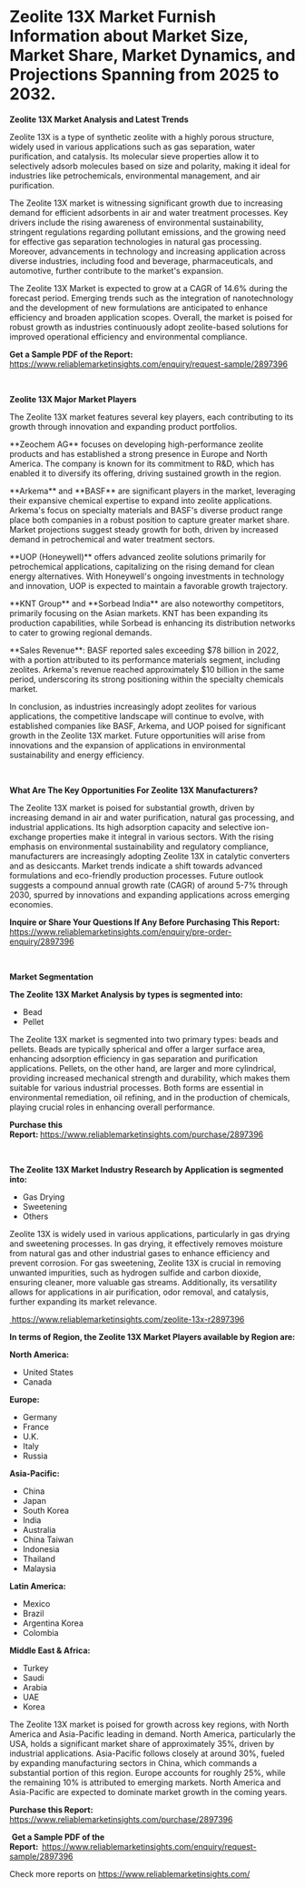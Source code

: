 <p><h1>Zeolite 13X Market Furnish Information about Market Size, Market Share, Market Dynamics, and Projections Spanning from 2025 to 2032.</h1></p><p><strong>Zeolite 13X Market Analysis and Latest Trends</strong></p>
<p><p>Zeolite 13X is a type of synthetic zeolite with a highly porous structure, widely used in various applications such as gas separation, water purification, and catalysis. Its molecular sieve properties allow it to selectively adsorb molecules based on size and polarity, making it ideal for industries like petrochemicals, environmental management, and air purification.</p><p>The Zeolite 13X market is witnessing significant growth due to increasing demand for efficient adsorbents in air and water treatment processes. Key drivers include the rising awareness of environmental sustainability, stringent regulations regarding pollutant emissions, and the growing need for effective gas separation technologies in natural gas processing. Moreover, advancements in technology and increasing application across diverse industries, including food and beverage, pharmaceuticals, and automotive, further contribute to the market's expansion.</p><p>The Zeolite 13X Market is expected to grow at a CAGR of 14.6% during the forecast period. Emerging trends such as the integration of nanotechnology and the development of new formulations are anticipated to enhance efficiency and broaden application scopes. Overall, the market is poised for robust growth as industries continuously adopt zeolite-based solutions for improved operational efficiency and environmental compliance.</p></p>
<p><strong>Get a Sample PDF of the Report:&nbsp;</strong> <a href="https://www.reliablemarketinsights.com/enquiry/request-sample/2897396?utm_campaign=2632&utm_medium=2&utm_source=Github&utm_content=ia&utm_term=15032025&utm_id=zeolite-13x">https://www.reliablemarketinsights.com/enquiry/request-sample/2897396</a></p>
<p>&nbsp;</p>
<p><strong>Zeolite 13X Major Market Players</strong></p>
<p><p>The Zeolite 13X market features several key players, each contributing to its growth through innovation and expanding product portfolios. </p><p>**Zeochem AG** focuses on developing high-performance zeolite products and has established a strong presence in Europe and North America. The company is known for its commitment to R&D, which has enabled it to diversify its offering, driving sustained growth in the region.</p><p>**Arkema** and **BASF** are significant players in the market, leveraging their expansive chemical expertise to expand into zeolite applications. Arkema's focus on specialty materials and BASF's diverse product range place both companies in a robust position to capture greater market share. Market projections suggest steady growth for both, driven by increased demand in petrochemical and water treatment sectors.</p><p>**UOP (Honeywell)** offers advanced zeolite solutions primarily for petrochemical applications, capitalizing on the rising demand for clean energy alternatives. With Honeywell's ongoing investments in technology and innovation, UOP is expected to maintain a favorable growth trajectory.</p><p>**KNT Group** and **Sorbead India** are also noteworthy competitors, primarily focusing on the Asian markets. KNT has been expanding its production capabilities, while Sorbead is enhancing its distribution networks to cater to growing regional demands.</p><p>**Sales Revenue**: BASF reported sales exceeding $78 billion in 2022, with a portion attributed to its performance materials segment, including zeolites. Arkema's revenue reached approximately $10 billion in the same period, underscoring its strong positioning within the specialty chemicals market.</p><p>In conclusion, as industries increasingly adopt zeolites for various applications, the competitive landscape will continue to evolve, with established companies like BASF, Arkema, and UOP poised for significant growth in the Zeolite 13X market. Future opportunities will arise from innovations and the expansion of applications in environmental sustainability and energy efficiency.</p></p>
<p>&nbsp;</p>
<p><strong>What Are The Key Opportunities For Zeolite 13X Manufacturers?</strong></p>
<p><p>The Zeolite 13X market is poised for substantial growth, driven by increasing demand in air and water purification, natural gas processing, and industrial applications. Its high adsorption capacity and selective ion-exchange properties make it integral in various sectors. With the rising emphasis on environmental sustainability and regulatory compliance, manufacturers are increasingly adopting Zeolite 13X in catalytic converters and as desiccants. Market trends indicate a shift towards advanced formulations and eco-friendly production processes. Future outlook suggests a compound annual growth rate (CAGR) of around 5-7% through 2030, spurred by innovations and expanding applications across emerging economies.</p></p>
<p><strong>Inquire or Share Your Questions If Any Before Purchasing This Report:</strong> <a href="https://www.reliablemarketinsights.com/enquiry/pre-order-enquiry/2897396?utm_campaign=2632&utm_medium=2&utm_source=Github&utm_content=ia&utm_term=15032025&utm_id=zeolite-13x">https://www.reliablemarketinsights.com/enquiry/pre-order-enquiry/2897396</a></p>
<p>&nbsp;</p>
<p><strong>Market Segmentation</strong></p>
<p><strong>The Zeolite 13X Market Analysis by types is segmented into:</strong></p>
<p><ul><li>Bead</li><li>Pellet</li></ul></p>
<p><p>The Zeolite 13X market is segmented into two primary types: beads and pellets. Beads are typically spherical and offer a larger surface area, enhancing adsorption efficiency in gas separation and purification applications. Pellets, on the other hand, are larger and more cylindrical, providing increased mechanical strength and durability, which makes them suitable for various industrial processes. Both forms are essential in environmental remediation, oil refining, and in the production of chemicals, playing crucial roles in enhancing overall performance.</p></p>
<p><strong>Purchase this Report:&nbsp;</strong><a href="https://www.reliablemarketinsights.com/purchase/2897396?utm_campaign=2632&utm_medium=2&utm_source=Github&utm_content=ia&utm_term=15032025&utm_id=zeolite-13x">https://www.reliablemarketinsights.com/purchase/2897396</a></p>
<p>&nbsp;</p>
<p><strong>The Zeolite 13X Market Industry Research by Application is segmented into:</strong></p>
<p><ul><li>Gas Drying</li><li>Sweetening</li><li>Others</li></ul></p>
<p><p>Zeolite 13X is widely used in various applications, particularly in gas drying and sweetening processes. In gas drying, it effectively removes moisture from natural gas and other industrial gases to enhance efficiency and prevent corrosion. For gas sweetening, Zeolite 13X is crucial in removing unwanted impurities, such as hydrogen sulfide and carbon dioxide, ensuring cleaner, more valuable gas streams. Additionally, its versatility allows for applications in air purification, odor removal, and catalysis, further expanding its market relevance.</p></p>
<p><a href="https://www.reliablemarketinsights.com/zeolite-13x-r2897396?utm_campaign=2632&utm_medium=2&utm_source=Github&utm_content=ia&utm_term=15032025&utm_id=zeolite-13x">&nbsp;https://www.reliablemarketinsights.com/zeolite-13x-r2897396</a></p>
<p><strong>In terms of Region, the Zeolite 13X Market Players available by Region are:</strong></p>
<p>
    <p> <strong> North America: </strong>
        <ul>
            <li>United States</li>
            <li>Canada</li>
        </ul>
        </p> 
    <p> <strong> Europe: </strong>
        <ul>
            <li>Germany</li>
            <li>France</li>
            <li>U.K.</li>
            <li>Italy</li>
            <li>Russia</li>
        </ul>
        </p> 
    <p> <strong> Asia-Pacific: </strong>
        <ul>
            <li>China</li>
            <li>Japan</li>
            <li>South Korea</li>
            <li>India</li>
            <li>Australia</li>
            <li>China Taiwan</li>
            <li>Indonesia</li>
            <li>Thailand</li>
            <li>Malaysia</li>
        </ul>
        </p> 
    <p> <strong> Latin America: </strong>
        <ul>
            <li>Mexico</li>
            <li>Brazil</li>
            <li>Argentina Korea</li>
            <li>Colombia</li>
        </ul>
        </p> 
    <p> <strong> Middle East & Africa: </strong>
        <ul>
            <li>Turkey</li>
            <li>Saudi</li>
            <li>Arabia</li>
            <li>UAE</li>
            <li>Korea</li>
        </ul>
    </p>
    </p>
<p><p>The Zeolite 13X market is poised for growth across key regions, with North America and Asia-Pacific leading in demand. North America, particularly the USA, holds a significant market share of approximately 35%, driven by industrial applications. Asia-Pacific follows closely at around 30%, fueled by expanding manufacturing sectors in China, which commands a substantial portion of this region. Europe accounts for roughly 25%, while the remaining 10% is attributed to emerging markets. North America and Asia-Pacific are expected to dominate market growth in the coming years.</p></p>
<p><strong>Purchase this Report: </strong><a href="https://www.reliablemarketinsights.com/purchase/2897396?utm_campaign=2632&utm_medium=2&utm_source=Github&utm_content=ia&utm_term=15032025&utm_id=zeolite-13x">https://www.reliablemarketinsights.com/purchase/2897396</a></p>
<p>&nbsp;<strong>Get a Sample PDF of the Report:&nbsp;&nbsp;</strong><a href="https://www.reliablemarketinsights.com/enquiry/request-sample/2897396?utm_campaign=2632&utm_medium=2&utm_source=Github&utm_content=ia&utm_term=15032025&utm_id=zeolite-13x">https://www.reliablemarketinsights.com/enquiry/request-sample/2897396</a></p>
<p><strong></strong></p>
<p>Check more reports on <a href="https://www.reliablemarketinsights.com/?utm_campaign=2632&utm_medium=2&utm_source=Github&utm_content=ia&utm_term=15032025&utm_id=zeolite-13x">https://www.reliablemarketinsights.com/</a></p>